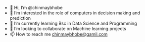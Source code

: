 - 👋 Hi, I’m @chinmaybhobe
- 👀 I’m interested in the role of computers in decision making and prediction
- 🌱 I’m currently learning Bsc in Data Science and Programming
- 💞️ I’m looking to collaborate on Machine learning projects
- 📫 How to reach me chinmaybhobe@gamil.com

<!---
chinmaybhobe/chinmaybhobe is a ✨ special ✨ repository because its `README.md` (this file) appears on your GitHub profile.
You can click the Preview link to take a look at your changes.
--->
